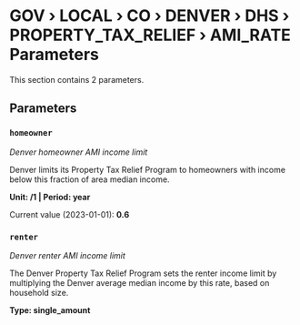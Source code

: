 # GOV › LOCAL › CO › DENVER › DHS › PROPERTY_TAX_RELIEF › AMI_RATE Parameters

This section contains 2 parameters.

## Parameters

### `homeowner`
*Denver homeowner AMI income limit*

Denver limits its Property Tax Relief Program to homeowners with income below this fraction of area median income.

**Unit: /1 | Period: year**

Current value (2023-01-01): **0.6**


### `renter`
*Denver renter AMI income limit*

The Denver Property Tax Relief Program sets the renter income limit by multiplying the Denver average median income by this rate, based on household size.

**Type: single_amount**

